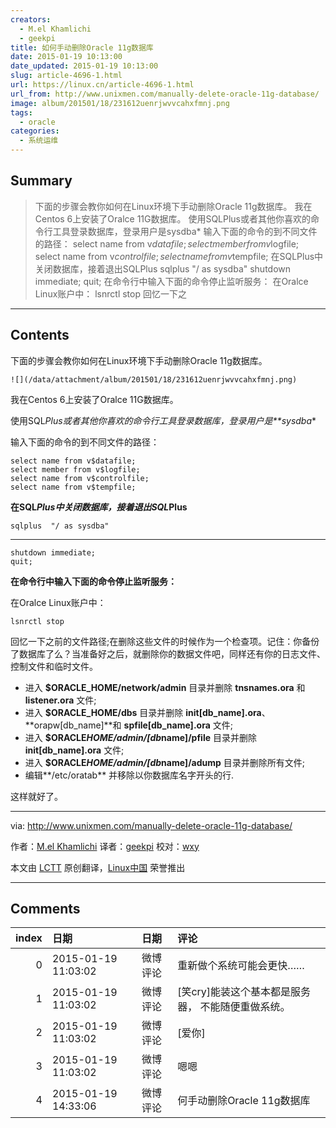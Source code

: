 ```yaml
---
creators:
  - M.el Khamlichi
  - geekpi
title: 如何手动删除Oracle 11g数据库
date: 2015-01-19 10:13:00
date_updated: 2015-01-19 10:13:00
slug: article-4696-1.html
url: https://linux.cn/article-4696-1.html
url_from: http://www.unixmen.com/manually-delete-oracle-11g-database/
image: album/201501/18/231612uenrjwvvcahxfmnj.png
tags:
  - oracle
categories:
  - 系统运维
---
```


## Summary

> 下面的步骤会教你如何在Linux环境下手动删除Oracle 11g数据库。  我在Centos 6上安装了Oralce 11G数据库。 使用SQLPlus或者其他你喜欢的命令行工具登录数据库，登录用户是sysdba* 输入下面的命令的到不同文件的路径： select name from v$datafile; select member from v$logfile; select name from v$controlfile; select name from v$tempfile;  在SQLPlus中关闭数据库，接着退出SQLPlus sqlplus &quot;/ as sysdba&quot;   shutdown immediate; quit;  在命令行中输入下面的命令停止监听服务： 在Oralce Linux账户中： lsnrctl stop  回忆一下之

***

<!-- more -->

## Contents

下面的步骤会教你如何在Linux环境下手动删除Oracle 11g数据库。

`![](/data/attachment/album/201501/18/231612uenrjwvvcahxfmnj.png)`

我在Centos 6上安装了Oralce 11G数据库。

使用SQL*Plus或者其他你喜欢的命令行工具登录数据库，登录用户是**sysdba*\*

输入下面的命令的到不同文件的路径：

```shell
select name from v$datafile;
select member from v$logfile;
select name from v$controlfile;
select name from v$tempfile;
```

**在SQL*Plus中关闭数据库，接着退出SQL*Plus**

```shell
sqlplus  "/ as sysdba"
```

---

```shell
shutdown immediate;
quit;
```

**在命令行中输入下面的命令停止监听服务：**

在Oralce Linux账户中：

```shell
lsnrctl stop
```

回忆一下之前的文件路径;在删除这些文件的时候作为一个检查项。记住：你备份了数据库了么？当准备好之后，就删除你的数据文件吧，同样还有你的日志文件、控制文件和临时文件。

* 进入 **$ORACLE\_HOME/network/admin** 目录并删除 **tnsnames.ora** 和 **listener.ora** 文件;
* 进入 **$ORACLE\_HOME/dbs** 目录并删除 **init[db\_name].ora**、 **orapw[db\_name]**和 **spfile[db\_name].ora** 文件;
* 进入 **$ORACLE*HOME/admin/[db*name]/pfile** 目录并删除 **init[db\_name].ora** 文件;
* 进入 **$ORACLE*HOME/admin/[db*name]/adump** 目录并删除所有文件;
* 编辑**/etc/oratab** 并移除以你数据库名字开头的行.

这样就好了。

---

via: <http://www.unixmen.com/manually-delete-oracle-11g-database/>

作者：[M.el Khamlichi](http://www.unixmen.com/author/pirat9/) 译者：[geekpi](https://github.com/geekpi) 校对：[wxy](https://github.com/wxy)

本文由 [LCTT](https://github.com/LCTT/TranslateProject) 原创翻译，[Linux中国](https://linux.cn/) 荣誉推出

***

## Comments

|   index | 日期                | 日期     | 评论                                                                                                                                                                                                             |
|--------:|:--------------------|:---------|:-----------------------------------------------------------------------------------------------------------------------------------------------------------------------------------------------------------------|
|       0 | 2015-01-19 11:03:02 | 微博评论 | 重新做个系统可能会更快……                                                                                                                                                                                         |
|       1 | 2015-01-19 11:03:02 | 微博评论 | [笑cry]能装这个基本都是服务器， 不能随便重做系统。                                                                                                                                                               |
|       2 | 2015-01-19 11:03:02 | 微博评论 | [爱你]                                                                                                                                                                                                           |
|       3 | 2015-01-19 11:03:02 | 微博评论 | 嗯嗯                                                                                                                                                                                                             |
|       4 | 2015-01-19 14:33:06 | 微博评论 | 何手动删除Oracle 11g数据库 | 下面的步骤会教你如何在Linux环境下手动删除Oracle 11g数据库。 我在Centos 6上安装了Oralce 11G数据库。 使用SQLPlus或者其他你喜欢的命令行工具登录数据库，登录用户是sysdba* 输入下面的命… |
